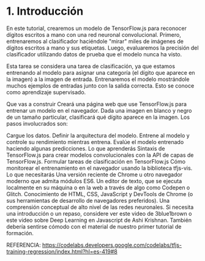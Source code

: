 # 1. Introducción
En este tutorial, crearemos un modelo de TensorFlow.js para reconocer dígitos escritos a mano con una red neuronal convolucional. Primero, entrenaremos al clasificador haciéndole "mirar" miles de imágenes de dígitos escritos a mano y sus etiquetas. Luego, evaluaremos la precisión del clasificador utilizando datos de prueba que el modelo nunca ha visto.

Esta tarea se considera una tarea de clasificación, ya que estamos entrenando al modelo para asignar una categoría (el dígito que aparece en la imagen) a la imagen de entrada. Entrenaremos el modelo mostrándole muchos ejemplos de entradas junto con la salida correcta. Esto se conoce como aprendizaje supervisado.

Que vas a construir
Creará una página web que use TensorFlow.js para entrenar un modelo en el navegador. Dada una imagen en blanco y negro de un tamaño particular, clasificará qué dígito aparece en la imagen. Los pasos involucrados son:

Cargue los datos.
Definir la arquitectura del modelo.
Entrene al modelo y controle su rendimiento mientras entrena.
Evalúe el modelo entrenado haciendo algunas predicciones.
Lo que aprenderás
Sintaxis de TensorFlow.js para crear modelos convolucionales con la API de capas de TensorFlow.js.
Formular tareas de clasificación en TensorFlow.js
Cómo monitorear el entrenamiento en el navegador usando la biblioteca tfjs-vis.
Lo que necesitarás
Una versión reciente de Chrome u otro navegador moderno que admita módulos ES6.
Un editor de texto, que se ejecuta localmente en su máquina o en la web a través de algo como Codepen o Glitch.
Conocimiento de HTML, CSS, JavaScript y DevTools de Chrome (o sus herramientas de desarrollo de navegadores preferidos).
Una comprensión conceptual de alto nivel de las redes neuronales. Si necesita una introducción o un repaso, considere ver este video de 3blue1brown o este video sobre Deep Learning en Javascript de Ashi Krishnan.
También debería sentirse cómodo con el material de nuestro primer tutorial de formación.

REFERENCIA: https://codelabs.developers.google.com/codelabs/tfjs-training-regression/index.html?hl=es-419#8